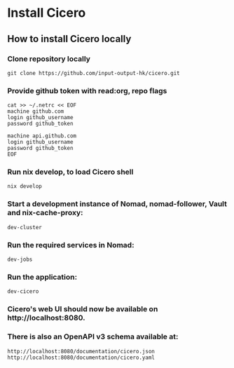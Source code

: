 # Install Cicero

## How to install Cicero locally

### Clone repository locally

```
git clone https://github.com/input-output-hk/cicero.git
```

### Provide github token with read:org, repo flags

```
cat >> ~/.netrc << EOF
machine github.com
login github_username
password github_token

machine api.github.com
login github_username
password github_token
EOF
```

### Run nix develop, to load Cicero shell

```
nix develop
```

### Start a development instance of Nomad, nomad-follower, Vault and nix-cache-proxy:

```
dev-cluster
```

### Run the required services in Nomad:

```
dev-jobs
```

### Run the application:

```
dev-cicero
```

### Cicero's web UI should now be available on http://localhost:8080.

### There is also an OpenAPI v3 schema available at:

    http://localhost:8080/documentation/cicero.json
    http://localhost:8080/documentation/cicero.yaml
